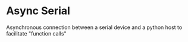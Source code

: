 # Async Serial
Asynchronous connection between a serial device and a python host to facilitate "function calls"
